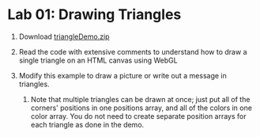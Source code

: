# Lab 01: Drawing Triangles

1. Download [triangleDemo.zip](https://github.com/EduardBolanos/Computer-Graphics/tree/master/OriginalLabs)

2.  Read the code with extensive comments to understand how to draw a single triangle on an HTML canvas using WebGL

3. Modify this example to draw a picture or write out a message in triangles.
    1. Note that multiple triangles can be drawn at once; just put all of the corners' positions in one positions array, and all of     the colors in one color array. You do not need to create separate position arrays for each triangle as done in the demo.
